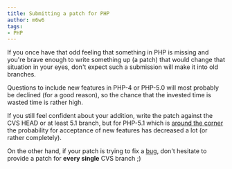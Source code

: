 ```yaml
---
title: Submitting a patch for PHP
author: m6w6
tags: 
- PHP
---
```


If you once have that odd feeling that something in PHP is missing and you're
brave enough to write something up (a patch) that would change that situation
in your eyes, don't expect such a submission will make it into old branches.

Questions to include new features in PHP-4 or PHP-5.0 will most probably be
declined (for a good reason), so the chance that the invested time is wasted
time is rather high.

If you still feel confident about your addition, write the patch against the
CVS HEAD or at least 5.1 branch, but for PHP-5.1 which is 
[around the corner](../../2005-11-13/php-51-around-the-corner/)
the probability for acceptance of new features has decreased a lot (or rather
completely).

On the other hand, if your patch is trying to fix a
[bug](http://bugs.php.net), don't hesitate to provide a patch for **every
single** CVS branch ;)

